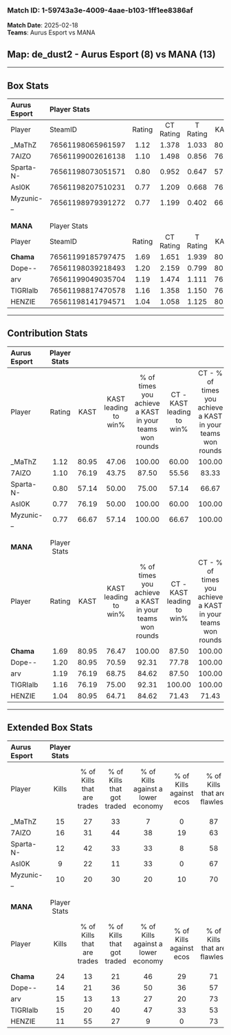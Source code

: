 ### Match ID: 1-59743a3e-4009-4aae-b103-1ff1ee8386af  
**Match Date**: 2025-02-18  
**Teams**: Aurus Esport vs MANA  

## **Map**: de_dust2 - Aurus Esport (8) vs MANA (13)  
---  

## Box Stats  

| **Aurus Esport** | Player Stats      |        |           |          |       |       |       |         |        |      |     |
| :- | :- | :-: | :-: | :-: | :-: | :-: | :-: | :-: | :-: | :-: | :-: |
| Player           | SteamID           | Rating | CT Rating | T Rating | KAST  |  ADR  | Kills | Assists | Deaths | K/D  | HS% |
| _MaThZ           | 76561198065961597 |  1.12  |   1.378   |  1.033   | 80.95 | 71.6  |  15   |    1    |   15   | 1.00 | 53  |
| 7AIZO            | 76561199002616138 |  1.10  |   1.498   |  0.856   | 76.19 | 74.1  |  16   |    3    |   17   | 0.94 | 43  |
| Sparta-N-        | 76561198073051571 |  0.80  |   0.952   |  0.647   | 57.14 | 51.4  |  12   |    3    |   14   | 0.86 | 50  |
| AsI0K            | 76561198207510231 |  0.77  |   1.209   |  0.668   | 76.19 | 62.0  |   9   |    4    |   17   | 0.53 | 77  |
| Myzunic-_        | 76561198979391272 |  0.77  |   1.199   |  0.402   | 66.67 | 60.1  |  10   |    6    |   16   | 0.63 | 40  |
|                  |                   |        |           |          |       |       |       |         |        |      |     |
|                  |                   |        |           |          |       |       |       |         |        |      |     |
|                  |                   |        |           |          |       |       |       |         |        |      |     |
| **MANA**         | Player Stats      |        |           |          |       |       |       |         |        |      |     |
| Player           | SteamID           | Rating | CT Rating | T Rating | KAST  |  ADR  | Kills | Assists | Deaths | K/D  | HS% |
| __Chama__        | 76561199185797475 |  1.69  |   1.651   |  1.939   | 80.95 | 100.9 |  24   |    1    |   11   | 2.18 | 54  |
| Dope--           | 76561198039218493 |  1.20  |   2.159   |  0.799   | 80.95 | 88.1  |  14   |    5    |   13   | 1.08 | 64  |
| arv              | 76561199049035704 |  1.19  |   1.474   |  1.111   | 76.19 | 75.1  |  15   |    4    |   12   | 1.25 | 33  |
| TIGRIalb         | 76561198817470578 |  1.16  |   1.358   |  1.150   | 76.19 | 86.1  |  15   |    7    |   15   | 1.00 | 80  |
| HENZIE           | 76561198141794571 |  1.04  |   1.058   |  1.125   | 80.95 | 59.5  |  11   |    5    |   11   | 1.00 | 72  |
---  

## Contribution Stats  

| **Aurus Esport** | Player Stats |       |                      |                                                        |                           |                                                             |                          |                                                            |
| :- | :-: | :-: | :-: | :-: | :-: | :-: | :-: | :-: |
| Player           |    Rating    | KAST  | KAST leading to win% | % of times you achieve a KAST in your teams won rounds | CT - KAST leading to win% | CT - % of times you achieve a KAST in your teams won rounds | T - KAST leading to win% | T - % of times you achieve a KAST in your teams won rounds |
| _MaThZ           |     1.12     | 80.95 |        47.06         |                         100.00                         |           60.00           |                           100.00                            |          28.57           |                           100.00                           |
| 7AIZO            |     1.10     | 76.19 |        43.75         |                         87.50                          |           55.56           |                            83.33                            |          28.57           |                           100.00                           |
| Sparta-N-        |     0.80     | 57.14 |        50.00         |                         75.00                          |           57.14           |                            66.67                            |          40.00           |                           100.00                           |
| AsI0K            |     0.77     | 76.19 |        50.00         |                         100.00                         |           60.00           |                           100.00                            |          33.33           |                           100.00                           |
| Myzunic-_        |     0.77     | 66.67 |        57.14         |                         100.00                         |           66.67           |                           100.00                            |          40.00           |                           100.00                           |
|                  |              |       |                      |                                                        |                           |                                                             |                          |                                                            |
|                  |              |       |                      |                                                        |                           |                                                             |                          |                                                            |
|                  |              |       |                      |                                                        |                           |                                                             |                          |                                                            |
| **MANA**         | Player Stats |       |                      |                                                        |                           |                                                             |                          |                                                            |
| Player           |    Rating    | KAST  | KAST leading to win% | % of times you achieve a KAST in your teams won rounds | CT - KAST leading to win% | CT - % of times you achieve a KAST in your teams won rounds | T - KAST leading to win% | T - % of times you achieve a KAST in your teams won rounds |
| __Chama__        |     1.69     | 80.95 |        76.47         |                         100.00                         |           87.50           |                           100.00                            |          66.67           |                           100.00                           |
| Dope--           |     1.20     | 80.95 |        70.59         |                         92.31                          |           77.78           |                           100.00                            |          62.50           |                           83.33                            |
| arv              |     1.19     | 76.19 |        68.75         |                         84.62                          |           87.50           |                           100.00                            |          50.00           |                           66.67                            |
| TIGRIalb         |     1.16     | 76.19 |        75.00         |                         92.31                          |          100.00           |                           100.00                            |          55.56           |                           83.33                            |
| HENZIE           |     1.04     | 80.95 |        64.71         |                         84.62                          |           71.43           |                            71.43                            |          60.00           |                           100.00                           |
---  

## Extended Box Stats  

| **Aurus Esport** | Player Stats |                            |                            |                                    |                         |                              |                                 |        |                             |                                     |                          |                               |                            |
| :- | :-: | :-: | :-: | :-: | :-: | :-: | :-: | :-: | :-: | :-: | :-: | :-: | :-: |
| Player           |    Kills     | % of Kills that are trades | % of Kills that got traded | % of Kills against a lower economy | % of Kills against ecos | % of Kills that are flawless | % of Kills that are close duels | Deaths | % of Deaths that get traded | % of Deaths against a lower economy | % of Deaths against ecos | % of Deaths that are flawless | % of Deaths that are close |
| _MaThZ           |      15      |             27             |             33             |                 7                  |            0            |              87              |                7                |   15   |             27              |                 20                  |            0             |              67               |             7              |
| 7AIZO            |      16      |             31             |             44             |                 38                 |           19            |              63              |                6                |   17   |             29              |                 18                  |            6             |              71               |             0              |
| Sparta-N-        |      12      |             42             |             33             |                 33                 |            8            |              58              |               17                |   14   |              7              |                  7                  |            0             |              93               |             0              |
| AsI0K            |      9       |             22             |             11             |                 33                 |            0            |              67              |               11                |   17   |             47              |                 29                  |            6             |              47               |             6              |
| Myzunic-_        |      10      |             20             |             30             |                 20                 |           10            |              70              |               20                |   16   |             19              |                 19                  |            0             |              56               |             25             |
|                  |              |                            |                            |                                    |                         |                              |                                 |        |                             |                                     |                          |                               |                            |
|                  |              |                            |                            |                                    |                         |                              |                                 |        |                             |                                     |                          |                               |                            |
|                  |              |                            |                            |                                    |                         |                              |                                 |        |                             |                                     |                          |                               |                            |
| **MANA**         | Player Stats |                            |                            |                                    |                         |                              |                                 |        |                             |                                     |                          |                               |                            |
| Player           |    Kills     | % of Kills that are trades | % of Kills that got traded | % of Kills against a lower economy | % of Kills against ecos | % of Kills that are flawless | % of Kills that are close duels | Deaths | % of Deaths that get traded | % of Deaths against a lower economy | % of Deaths against ecos | % of Deaths that are flawless | % of Deaths that are close |
| __Chama__        |      24      |             13             |             21             |                 46                 |           29            |              71              |                0                |   11   |             45              |                 18                  |            18            |              82               |             9              |
| Dope--           |      14      |             21             |             36             |                 50                 |           36            |              57              |               21                |   13   |             54              |                 23                  |            15            |              62               |             23             |
| arv              |      15      |             13             |             13             |                 27                 |           20            |              73              |                7                |   12   |             25              |                 25                  |            8             |              67               |             0              |
| TIGRIalb         |      15      |             20             |             40             |                 47                 |           33            |              53              |               13                |   15   |             20              |                 27                  |            13            |              73               |             7              |
| HENZIE           |      11      |             55             |             27             |                 9                  |            0            |              73              |                0                |   11   |             18              |                 18                  |            0             |              64               |             18             |
